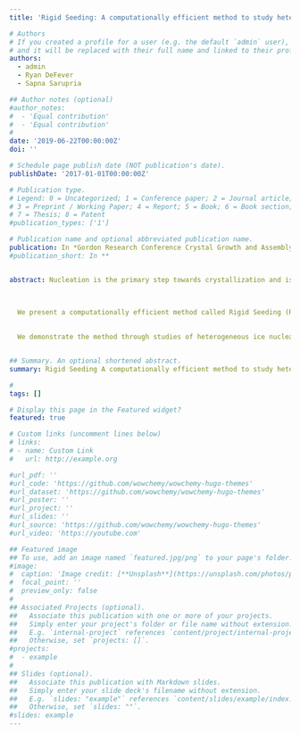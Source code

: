 ```yaml
---
title: 'Rigid Seeding: A computationally efficient method to study heterogeneous nucleation in molecular simulations'

# Authors
# If you created a profile for a user (e.g. the default `admin` user), write the username (folder name) here
# and it will be replaced with their full name and linked to their profile.
authors:
  - admin
  - Ryan DeFever
  - Sapna Sarupria

## Author notes (optional)
#author_notes:
#  - 'Equal contribution'
#  - 'Equal contribution'
#
date: '2019-06-22T00:00:00Z'
doi: ''

# Schedule page publish date (NOT publication's date).
publishDate: '2017-01-01T00:00:00Z'

# Publication type.
# Legend: 0 = Uncategorized; 1 = Conference paper; 2 = Journal article;
# 3 = Preprint / Working Paper; 4 = Report; 5 = Book; 6 = Book section;
# 7 = Thesis; 8 = Patent
#publication_types: ['1']

# Publication name and optional abbreviated publication name.
publication: In *Gordon Research Conference Crystal Growth and Assembly*
#publication_short: In **


abstract: Nucleation is the primary step towards crystallization and is significantly difficult to study in both experiments and simulations. The length and timescale resolution required to observe nucleation is difficult to access in experiments. In simulations, although the length and timescales are well-suited, the sampling required to get statistically relevant nucleation events is computationally prohibitive. Thus, novel methods are required that can enable us to study nucleation in molecular simulations in an efficient manner.  
  
  

  We present a computationally efficient method called Rigid Seeding (RSeed) to study heterogeneous nucleation. Heterogeneous nucleation refers to nucleation that occurs in the presence of a foreign particle (i.e. a surface). This methodology builds on the seeding method but enables accounting for the role of surface in determining the crystal structure that is nucleated on the surface. Briefly, in the RSeed method we place a rigid crystal seed on the surface and allow it to relax. During this process, the crystal seed is able to translate and rotate which enables the seed to identify the favorable seed- surface configuration.   
  

  We demonstrate the method through studies of heterogeneous ice nucleation. It has been shown that various polymorphs if ice such as hexagonal and cubic can form on surfaces and there is no obvious method to predict this. We study two surfaces, e.g., a flexible self-assembled monolayer (SAM) with COOH terminal group and a modified mineral kaolinite surface (kao m ). Using RSeed and all atom simulation we determine the ice nucleating behavior of each surface. We find that RSeed method is able to identify the ice polymorph, plane, and rotation of the ice structure that grows on both surfaces. The results are in good agreement with the nucleation trajectories from straightforward MD. We also use the RSeed method to extract the critical nucleus size on kao m surface and calculate the rate of nucleation by extending the classical nucleation theory (CNT) to heterogeneous case. The rate calculated using straightforward MD is within the error bars of the rate predicted by heterogeneous CNT. This technique enables us to study ice nucleation on a broad range of surfaces and thus, elucidate the correlations between surface properties and its ice nucleating efficiency. RSeed method is broadly applicable and can be used to study heterogeneous nucleation in a variety of systems.


## Summary. An optional shortened abstract.
summary: Rigid Seeding A computationally efficient method to study heterogeneous nucleation in molecular simulations

#
tags: []

# Display this page in the Featured widget?
featured: true

# Custom links (uncomment lines below)
# links:
# - name: Custom Link
#   url: http://example.org

#url_pdf: ''
#url_code: 'https://github.com/wowchemy/wowchemy-hugo-themes'
#url_dataset: 'https://github.com/wowchemy/wowchemy-hugo-themes'
#url_poster: ''
#url_project: ''
#url_slides: ''
#url_source: 'https://github.com/wowchemy/wowchemy-hugo-themes'
#url_video: 'https://youtube.com'

## Featured image
## To use, add an image named `featured.jpg/png` to your page's folder.
#image:
#  caption: 'Image credit: [**Unsplash**](https://unsplash.com/photos/pLCdAaMFLTE)'
#  focal_point: ''
#  preview_only: false
#
## Associated Projects (optional).
##   Associate this publication with one or more of your projects.
##   Simply enter your project's folder or file name without extension.
##   E.g. `internal-project` references `content/project/internal-project/index.md`.
##   Otherwise, set `projects: []`.
#projects:
#  - example
#
## Slides (optional).
##   Associate this publication with Markdown slides.
##   Simply enter your slide deck's filename without extension.
##   E.g. `slides: "example"` references `content/slides/example/index.md`.
##   Otherwise, set `slides: ""`.
#slides: example
---
```


